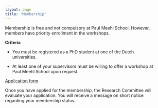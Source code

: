 ```yaml
---
layout: page
title: "Membership"
---
```


Membership is free and not compulsory at Paul Meehl School. However, members have priority enrollment in the workshops.


**Criteria**

- You must be registered as a PhD student at one of the Dutch universities.

- At least one of your supervisors must be willing to offer a workshop at Paul Meehl School upon request.

[Application form](https://docs.google.com/forms/d/e/1FAIpQLSeUN-aAtmZGJr4jAvwmI8N-5EaDexadsj7MCLb1IlsTPpJQNA/viewform?usp=sf_link)

Once you have applied for the membership, the Research Committee will evaluate your application. You will receive a message on short notice regarding your membership status.
